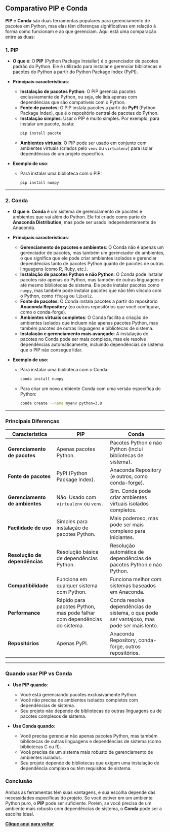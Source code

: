 ## Comparativo PIP e Conda

**PIP** e **Conda** são duas ferramentas populares para gerenciamento de pacotes em Python, mas elas têm diferenças significativas em relação à forma como funcionam e ao que gerenciam. Aqui está uma comparação entre as duas:

### **1. PIP**

- **O que é**: O **PIP** (Python Package Installer) é o gerenciador de pacotes padrão do Python. Ele é utilizado para instalar e gerenciar bibliotecas e pacotes do Python a partir do Python Package Index (PyPI).
  
- **Principais características**:
  - **Instalação de pacotes Python**: O PIP gerencia pacotes exclusivamente de Python, ou seja, ele lida apenas com dependências que são compatíveis com o Python.
  - **Fonte de pacotes**: O PIP instala pacotes a partir do **PyPI** (Python Package Index), que é o repositório central de pacotes do Python.
  - **Instalação simples**: Usar o PIP é muito simples. Por exemplo, para instalar um pacote, basta:
    ```bash
    pip install pacote
    ```
  - **Ambientes virtuais**: O PIP pode ser usado em conjunto com ambientes virtuais (criados pelo `venv` ou `virtualenv`) para isolar dependências de um projeto específico.

- **Exemplo de uso**:
  - Para instalar uma biblioteca com o PIP:
    ```bash
    pip install numpy
    ```

---

### **2. Conda**

- **O que é**: **Conda** é um sistema de gerenciamento de pacotes e ambientes que vai além do Python. Ele foi criado como parte do **Anaconda Distribution**, mas pode ser usado independentemente de Anaconda.

- **Principais características**:
  - **Gerenciamento de pacotes e ambientes**: O Conda não é apenas um gerenciador de pacotes, mas também um gerenciador de ambientes, o que significa que ele pode criar ambientes isolados e gerenciar dependências tanto de pacotes Python quanto de pacotes de outras linguagens (como R, Ruby, etc.).
  - **Instalação de pacotes Python e não Python**: O Conda pode instalar pacotes não apenas do Python, mas também de outras linguagens e até mesmo bibliotecas de sistema. Ele pode instalar pacotes como `numpy`, mas também pode instalar pacotes que não têm vínculo com o Python, como `ffmpeg` ou `libxml2`.
  - **Fonte de pacotes**: O Conda instala pacotes a partir do repositório **Anaconda Repository** (ou outros repositórios que você configurar, como o conda-forge).
  - **Ambientes virtuais completos**: O Conda facilita a criação de ambientes isolados que incluem não apenas pacotes Python, mas também pacotes de outras linguagens e bibliotecas de sistema.
  - **Instalação e gerenciamento mais avançado**: A instalação de pacotes no Conda pode ser mais complexa, mas ele resolve dependências automaticamente, incluindo dependências de sistema que o PIP não consegue lidar.
  
- **Exemplo de uso**:
  - Para instalar uma biblioteca com o Conda:
    ```bash
    conda install numpy
    ```
  - Para criar um novo ambiente Conda com uma versão específica do Python:
    ```bash
    conda create --name myenv python=3.8
    ```

---

### **Principais Diferenças**

| **Característica**          | **PIP**                                   | **Conda**                                    |
|----------------------------|-------------------------------------------|----------------------------------------------|
| **Gerenciamento de pacotes**| Apenas pacotes Python.                   | Pacotes Python e não Python (inclui bibliotecas de sistema).|
| **Fonte de pacotes**        | PyPI (Python Package Index).             | Anaconda Repository (e outros, como conda-forge).|
| **Gerenciamento de ambientes**| Não. Usado com `virtualenv` ou `venv`.   | Sim. Conda pode criar ambientes virtuais isolados completos.|
| **Facilidade de uso**       | Simples para instalação de pacotes Python. | Mais poderoso, mas pode ser mais complexo para iniciantes.|
| **Resolução de dependências**| Resolução básica de dependências Python. | Resolução automática de dependências de pacotes Python e não Python.|
| **Compatibilidade**         | Funciona em qualquer sistema com Python. | Funciona melhor com sistemas baseados em Anaconda.|
| **Performance**             | Rápido para pacotes Python, mas pode falhar com dependências do sistema. | Conda resolve dependências de sistema, o que pode ser vantajoso, mas pode ser mais lento.|
| **Repositórios**            | Apenas PyPI.                             | Anaconda Repository, conda-forge, outros repositórios. |

---

### **Quando usar PIP vs Conda**

- **Use PIP quando**:
  - Você está gerenciando pacotes exclusivamente Python.
  - Você não precisa de ambientes isolados completos com dependências de sistema.
  - Seu projeto não depende de bibliotecas de outras linguagens ou de pacotes complexos de sistema.

- **Use Conda quando**:
  - Você precisa gerenciar não apenas pacotes Python, mas também bibliotecas de outras linguagens e dependências de sistema (como bibliotecas C ou R).
  - Você precisa de um sistema mais robusto de gerenciamento de ambientes isolados.
  - Seu projeto depende de bibliotecas que exigem uma instalação de dependência complexa ou têm requisitos de sistema.

### Conclusão

Ambas as ferramentas têm suas vantagens, e sua escolha depende das necessidades específicas do projeto. Se você estiver em um ambiente Python puro, o **PIP** pode ser suficiente. Porém, se você precisa de um ambiente mais robusto com dependências de sistema, o **Conda** pode ser a escolha ideal.

[**Clique aqui para voltar**](https://github.com/Mayvon/Chatbot-no-WhatsApp-com-LLaMA-AI-no-Servidor-Local.md/blob/main/1.%20Pr%C3%A9-requisitos.md)

